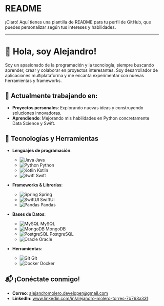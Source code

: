 # README

¡Claro! Aquí tienes una plantilla de README para tu perfil de GitHub, que puedes personalizar según tus intereses y habilidades.

---

# 👋 Hola, soy Alejandro!

Soy un apasionado de la programación y la tecnología, siempre buscando aprender, crear y colaborar en proyectos interesantes. Soy desarrollador de aplicaciones multiplataforma y me encanta experimentar con nuevas herramientas y frameworks.

## 🚀 Actualmente trabajando en:
- **Proyectos personales**: Explorando nuevas ideas y construyendo soluciones innovadoras.
- **Aprendiendo**: Mejorando mis habilidades en Python concretamente Data Science y Swift.

## 🔧 Tecnologías y Herramientas
- **Lenguajes de programación**:
  - ![Java](https://img.shields.io/badge/Java-%23f7b700?style=flat&logo=java&logoColor=white) Java
  - ![Python](https://img.shields.io/badge/Python-%233776AB?style=flat&logo=python&logoColor=white) Python
  - ![Kotlin](https://img.shields.io/badge/Kotlin-%230095D5?style=flat&logo=kotlin&logoColor=white) Kotlin
  - ![Swift](https://img.shields.io/badge/Swift-%23f05138?style=flat&logo=swift&logoColor=white) Swift

- **Frameworks & Librerías**:
  - ![Spring](https://img.shields.io/badge/Spring-%236DB33F?style=flat&logo=spring&logoColor=white) Spring
  - ![SwiftUI](https://img.shields.io/badge/SwiftUI-%23F05138?style=flat&logo=swift&logoColor=white) SwiftUI
  - ![Pandas](https://img.shields.io/badge/Pandas-%23150458?style=flat&logo=pandas&logoColor=white) Pandas

- **Bases de Datos**:
  - ![MySQL](https://img.shields.io/badge/MySQL-%234479A1?style=flat&logo=mysql&logoColor=white) MySQL
  - ![MongoDB](https://img.shields.io/badge/MongoDB-%2300A000?style=flat&logo=mongodb&logoColor=white) MongoDB
  - ![PostgreSQL](https://img.shields.io/badge/PostgreSQL-%2300579C?style=flat&logo=postgresql&logoColor=white) PostgreSQL
  - ![Oracle](https://img.shields.io/badge/Oracle-%23F80000?style=flat&logo=oracle&logoColor=white) Oracle

- **Herramientas**:
  - ![Git](https://img.shields.io/badge/Git-%23F05032?style=flat&logo=git&logoColor=white) Git
  - ![Docker](https://img.shields.io/badge/Docker-%230db7ed?style=flat&logo=docker&logoColor=white) Docker

## 📬 ¡Conéctate conmigo!
- **Correo**: alejandromolero.developer@gmail.com
- **LinkedIn**: www.linkedin.com/in/alejandro-molero-torres-7b763a331

